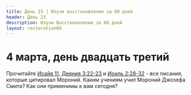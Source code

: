 ```yaml
---
title: Дeнь 23 | Изучи восстановление за 60 дней
header: День 23
description: Изучи Восстановление за 60 дней
layout: restoration60
---
```


# 4 марта, день двадцать третий

Прочитайте [Исайя 11](https://allbible.info/bible/sinodal/isa/11/), [Деяния 3:22-23](http://allbible.info/bible/sinodal/ac/3#22-23) и [Иоиль 2:28-32](http://allbible.info/bible/sinodal/joe/2#28-32) - все писания, которые цитировал Мороний. Каким учениям учил Мороний Джозефа Смита? Как они применимы к вам сегодня?